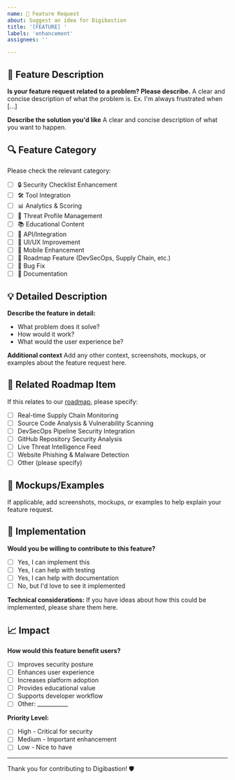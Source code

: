 ```yaml
---
name: 🚀 Feature Request
about: Suggest an idea for Digibastion
title: '[FEATURE] '
labels: 'enhancement'
assignees: ''

---
```


## 🎯 Feature Description

**Is your feature request related to a problem? Please describe.**
A clear and concise description of what the problem is. Ex. I'm always frustrated when [...]

**Describe the solution you'd like**
A clear and concise description of what you want to happen.

## 🔍 Feature Category

Please check the relevant category:

- [ ] 🔒 Security Checklist Enhancement
- [ ] 🛠️ Tool Integration
- [ ] 📊 Analytics & Scoring
- [ ] 🎯 Threat Profile Management
- [ ] 📚 Educational Content
- [ ] 🔗 API/Integration
- [ ] 🎨 UI/UX Improvement
- [ ] 📱 Mobile Enhancement
- [ ] 🚀 Roadmap Feature (DevSecOps, Supply Chain, etc.)
- [ ] 🐛 Bug Fix
- [ ] 📖 Documentation

## 💡 Detailed Description

**Describe the feature in detail:**
- What problem does it solve?
- How would it work?
- What would the user experience be?

**Additional context**
Add any other context, screenshots, mockups, or examples about the feature request here.

## 🔗 Related Roadmap Item

If this relates to our [roadmap](../../ROADMAP.md), please specify:
- [ ] Real-time Supply Chain Monitoring
- [ ] Source Code Analysis & Vulnerability Scanning
- [ ] DevSecOps Pipeline Security Integration
- [ ] GitHub Repository Security Analysis
- [ ] Live Threat Intelligence Feed
- [ ] Website Phishing & Malware Detection
- [ ] Other (please specify)

## 🎨 Mockups/Examples

If applicable, add screenshots, mockups, or examples to help explain your feature request.

## 🤝 Implementation

**Would you be willing to contribute to this feature?**
- [ ] Yes, I can implement this
- [ ] Yes, I can help with testing
- [ ] Yes, I can help with documentation
- [ ] No, but I'd love to see it implemented

**Technical considerations:**
If you have ideas about how this could be implemented, please share them here.

## 📈 Impact

**How would this feature benefit users?**
- [ ] Improves security posture
- [ ] Enhances user experience
- [ ] Increases platform adoption
- [ ] Provides educational value
- [ ] Supports developer workflow
- [ ] Other: ___________

**Priority Level:**
- [ ] High - Critical for security
- [ ] Medium - Important enhancement
- [ ] Low - Nice to have

---

Thank you for contributing to Digibastion! 🛡️